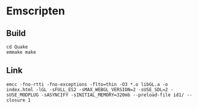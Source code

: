 # Emscripten

## Build

```
cd Quake
emmake make
```

## Link

```
emcc -fno-rtti -fno-exceptions -flto=thin -O3 *.o libGL.a -o index.html -lGL -sFULL_ES2 -sMAX_WEBGL_VERSION=2 -sUSE_SDL=2 -sUSE_MODPLUG -sASYNCIFY -sINITIAL_MEMORY=320mb --preload-file id1/ --closure 1
```
